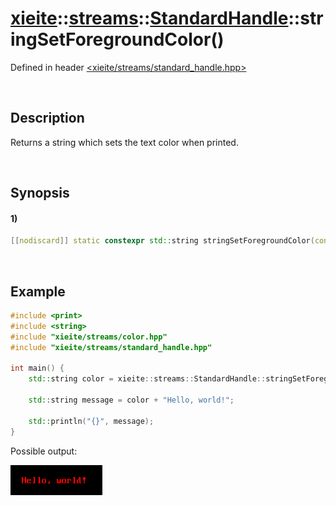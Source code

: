 # [xieite](../../../../../xieite.md)\:\:[streams](../../../../../streams.md)\:\:[StandardHandle](../../../standard_handle.md)\:\:stringSetForegroundColor\(\)
Defined in header [<xieite/streams/standard_handle.hpp>](../../../../../../include/xieite/streams/standard_handle.hpp)

&nbsp;

## Description
Returns a string which sets the text color when printed.

&nbsp;

## Synopsis
#### 1)
```cpp
[[nodiscard]] static constexpr std::string stringSetForegroundColor(const xieite::graphics::Color& color) noexcept;
```

&nbsp;

## Example
```cpp
#include <print>
#include <string>
#include "xieite/streams/color.hpp"
#include "xieite/streams/standard_handle.hpp"

int main() {
    std::string color = xieite::streams::StandardHandle::stringSetForegroundColor(xieite::streams::Color(255, 0, 0));

    std::string message = color + "Hello, world!";

    std::println("{}", message);
}
```
Possible output:

![image](./set_foreground_color.png)
